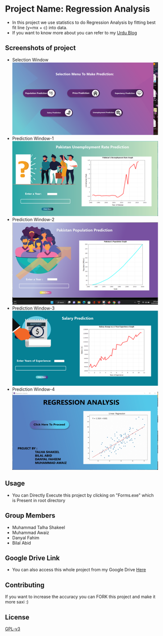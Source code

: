 # Project Name: Regression Analysis 

* In this project we use statistics to do Regression Analysis by fitting best fit line (y=mx + c) into data.
* If you want to know more about you can refer to my [Urdu Blog](https://www.freecodecamp.org/urdu/news/linear-regression-pytorch-urdu-1-3/) 

## Screenshots of project
* Selection Window
![Screenshot](https://github.com/cls-talha/PF-final-project/blob/main/screenshots/2.png)
* Prediction Window-1
![Screenshot](https://github.com/cls-talha/PF-final-project/blob/main/screenshots/3.png)
* Prediction Window-2
![Screenshot](https://github.com/cls-talha/PF-final-project/blob/main/screenshots/4.png)
* Prediction Window-3
![Screenshot](https://github.com/cls-talha/PF-final-project/blob/main/screenshots/5.png)
* Prediction Window-4
![Screenshot](https://github.com/cls-talha/PF-final-project/blob/main/screenshots/6.png)


## Usage
* You can Directly Execute this project by clicking on "Forms.exe" which is Present in root directory

## Group Members
* Muhammad Talha Shakeel
* Muhammad Awaiz 
* Danyal Fahim
* Bilal Abid
## Google Drive Link
* You can also access this whole project from my Google Drive [Here](https://drive.google.com/drive/folders/1YJqHsRhvGPhq657K_2kYXLKi8y7d1zhK?usp=share_link)
## Contributing
If you want to increase the accuracy you can FORK this project and make it more saxi :)

## License

[GPL-v3](https://www.gnu.org/licenses/gpl-3.0.en.html)
